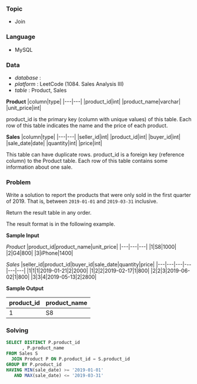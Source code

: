 ### Topic
- Join
  
### Language
- MySQL

### Data
- *database* : 
- *platform* : LeetCode (1084. Sales Analysis III)
- *table* : Product, Sales

**Product**
|column|type|
|---|---|
|product_id|int|
|product_name|varchar|
|unit_price|int|

product_id is the primary key (column with unique values) of this table.
Each row of this table indicates the name and the price of each product.

**Sales**
|column|type|
|---|---|
|seller_id|int|
|product_id|int|
|buyer_id|int|
|sale_date|date|
|quantity|int|
|price|int|

This table can have duplicate rows.
product_id is a foreign key (reference column) to the Product table.
Each row of this table contains some information about one sale.



### Problem 
Write a solution to report the products that were only sold in the first quarter of 2019. That is, between `2019-01-01` and `2019-03-31` inclusive.

Return the result table in any order.

The result format is in the following example.



**Sample Input**

*Product*
|product_id|product_name|unit_price|
|---|---|---|
|1|S8|1000|
|2|G4|800|
|3|iPhone|1400|

*Sales*
|seller_id|product_id|buyer_id|sale_date|quantity|price|
|---|---|---|---|---|---|
|1|1|1|2019-01-21|2|2000|
|1|2|2|2019-02-17|1|800|
|2|2|3|2019-06-02|1|800|
|3|3|4|2019-05-13|2|2800|


**Sample Output**

|product_id|product_name|
|---|---|
|1|S8|


### Solving

```sql
SELECT DISTINCT P.product_id
      , P.product_name
FROM Sales S
  JOIN Product P ON P.product_id = S.product_id
GROUP BY P.product_id
HAVING MIN(sale_date) >= '2019-01-01' 
   AND MAX(sale_date) <= '2019-03-31'
```

